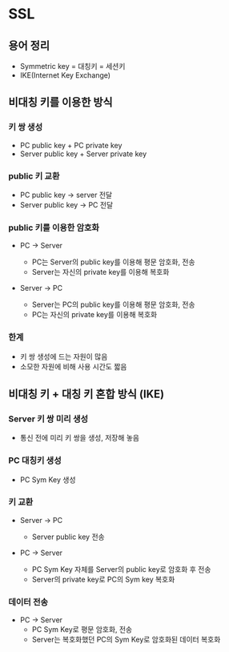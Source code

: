 # SSL
## 용어 정리
- Symmetric key = 대칭키 = 세션키
- IKE(Internet Key Exchange)

## 비대칭 키를 이용한 방식
### 키 쌍 생성
- PC public key + PC private key
- Server public key + Server private key

### public 키 교환
- PC public key -> server 전달
- Server public key -> PC 전달


### public 키를 이용한 암호화
- PC -> Server
    - PC는 Server의 public key를 이용해 평문 암호화, 전송
    - Server는 자신의 private key를 이용해 복호화

- Server -> PC
    - Server는 PC의 public key를 이용해 평문 암호화, 전송
    - PC는 자신의 private key를 이용해 복호화

### 한계
- 키 쌍 생성에 드는 자원이 많음
- 소모한 자원에 비해 사용 시간도 짧음

## 비대칭 키 + 대칭 키 혼합 방식 (IKE)
### Server 키 쌍 미리 생성
- 통신 전에 미리 키 쌍을 생성, 저장해 놓음

### PC 대칭키 생성
- PC Sym Key 생성

### 키 교환
- Server -> PC
    - Server public key 전송

- PC -> Server
    - PC Sym Key 자체를 Server의 public key로 암호화 후 전송
    - Server의 private key로 PC의 Sym key 복호화

### 데이터 전송
- PC -> Server
    - PC Sym Key로 평문 암호화, 전송
    - Server는 복호화했던 PC의 Sym Key로 암호화된 데이터 복호화
